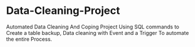 # Data-Cleaning-Project
Automated Data Cleaning And Coping Project
Using SQL commands to Create a table backup, Data cleaning with Event and a Trigger To automate the entire Process.
